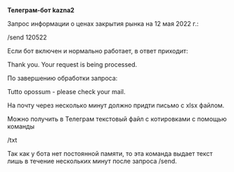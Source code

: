 **Телеграм-бот kazna2**

Запрос информации о ценах закрытия рынка на 12 мая 2022 г.:

/send 120522

Если бот включен и нормально работает, в ответ приходит:

Thank you. Your request is being processed.

По завершению обработки запроса:

Tutto opossum - please check your mail.

На почту через несколько минут должно придти письмо с xlsx файлом.


Можно получить в Телеграм текстовый файл с котировками с помощью команды

/txt

Так как у бота нет постоянной памяти, то эта команда выдает текст лишь
в течение нескольких минут после запроса /send.
